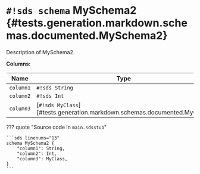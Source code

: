# `#!sds schema` MySchema2 {#tests.generation.markdown.schemas.documented.MySchema2}

Description of MySchema2.

**Columns:**

| Name | Type |
|------|------|
| `column1` | `#!sds String` |
| `column2` | `#!sds Int` |
| `column3` | [`#!sds MyClass`][#tests.generation.markdown.schemas.documented.MyClass] |

??? quote "Source code in `main.sdsstub`"

    ```sds linenums="13"
    schema MySchema2 {
        "column1": String,
        "column2": Int,
        "column3": MyClass,
    }
    ```
